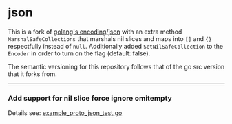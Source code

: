 # json

This is a fork of [golang's encoding/json](https://github.com/golang/go/tree/master/src/encoding/json) with an extra method `MarshalSafeCollections` that marshals nil slices and maps into `[]` and `{}` respectfully instead of `null`. Additionally added `SetNilSafeCollection` to the `Encoder` in order to turn on the flag (default: false).

The semantic versioning for this repository follows that of the go src version that it forks from.

---

### Add support for nil slice force ignore omitempty
Details see: [example_proto_json_test.go](https://github.com/momopluto/json/blob/v1.15.x-ignore-omitempty/example_proto_json_test.go)